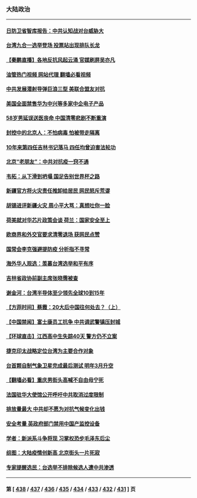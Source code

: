 ### 大陆政治
---
#### [日防卫省智库报告：中共认知战对台威胁大](../../pages/ncid277/n13873353.md?11261245) 
#### [台湾九合一选举登场 投票站出现排队长龙](../../pages/ncid277/n13873331.md?11261245) 
#### [【秦鹏直播】各地反抗风起云涌 官媒刷屏吴亦凡](../../pages/ncid277/n13873296.md?11261245) 
#### [油管热门视频 网站代理 翻墙必看视频](http://138.2.39.72:81/youtube.html?epic-marker?11261245)
#### [中共发展潜射导弹巨浪三型 美联合盟友对抗](../../pages/ncid277/n13873291.md?11261245) 
#### [美国全面禁售华为中兴等多家中企电子产品](../../pages/ncid277/n13873193.md?11261245) 
#### [58岁男延误送医丧命 中国清零悲剧不断重演](../../pages/ncid277/n13873232.md?11261245) 
#### [封控中的北京人：不怕病毒 怕被带走隔离](../../pages/ncid277/n13873267.md?11261245) 
#### [10年来第四任吉林书记落马 四任均曾迫害法轮功](../../pages/ncid277/n13873266.md?11261245) 
#### [北京“老朋友”：中共对抗疫一窍不通](../../pages/ncid277/n13873215.md?11261245) 
#### [韦拓：从下滑到坍塌 国足告别世界杯之路](../../pages/ncid277/n13873218.md?11261245) 
#### [新疆官方将火灾责任推卸给居民 网民怒斥荒谬](../../pages/ncid277/n13873214.md?11261245) 
#### [胡锡进评新疆火灾 周小平大骂：真想吐你一脸](../../pages/ncid277/n13873170.md?11261245) 
#### [荷美就对华芯片政策会谈 荷兰：国家安全至上](../../pages/ncid277/n13873080.md?11261245) 
#### [欧商界和外交官要求清零退场 获网民点赞](../../pages/ncid277/n13873147.md?11261245) 
#### [国常会李克强避提防疫 分析指不寻常](../../pages/ncid277/n13872881.md?11261245) 
#### [海外华人观选：羡慕台湾选举和平有序](../../pages/ncid277/n13872901.md?11261245) 
#### [吉林省政协前副主席张晓霈被查](../../pages/ncid277/n13872859.md?11261245) 
#### [谢金河：台湾半导体至少领先全球10到15年](../../pages/ncid277/n13872837.md?11261245) 
#### [【方菲时间】蔡霞：20大后中国往何处去？（上）](../../pages/ncid277/n13872567.md?11261245) 
#### [【中国禁闻】富士康员工抗争 中共调武警镇压封城](../../pages/ncid277/n13872555.md?11261245) 
#### [【环球直击】江西高中生失踪40天 警方仍不立案](../../pages/ncid277/n13872388.md?11261245) 
#### [捷克印太战略定位台湾为主要合作对象](../../pages/ncid277/n13872748.md?11261245) 
#### [台首颗自制气象卫星完成最后测试 明年3月升空](../../pages/ncid277/n13872698.md?11261245) 
#### [【翻墙必看】重庆男街头高喊不自由毋宁死](../../pages/ncid277/n13872680.md?11261245) 
#### [法国驻华大使馆公开呼吁中共取消过度限制](../../pages/ncid277/n13872435.md?11261245) 
#### [排放量最大 中共却不愿为对抗气候变化出钱](../../pages/ncid277/n13872337.md?11261245) 
#### [安全考量 英政府部门禁用中国产监控设备](../../pages/ncid277/n13872427.md?11261245) 
#### [学者：新派系斗争将现 习掌权恐步毛泽东后尘](../../pages/ncid277/n13872045.md?11261245) 
#### [组图：大陆疫情创新高 北京街头一片死寂](../../pages/ncid277/n13872322.md?11261245) 
#### [专家提醒选民：台选举不排除候选人遭中共渗透](../../pages/ncid277/n13872196.md?11261245) 

---
#### 第 [ [438](./438.md?11261245) / [437](./437.md?11261245) / [436](./436.md?11261245) / [435](./435.md?11261245) / [434](./434.md?11261245) / [433](./433.md?11261245) / [432](./432.md?11261245) / [431](./431.md?11261245) ] 页
